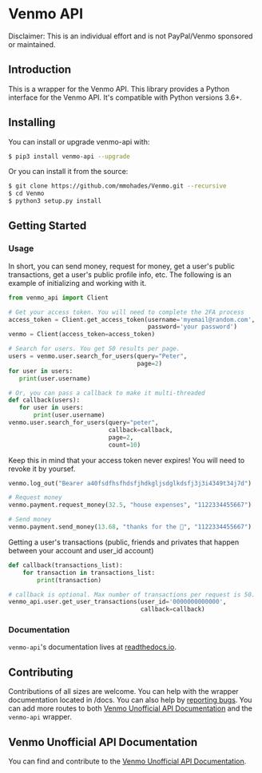 # Venmo API

Disclaimer: This is an individual effort and is not PayPal/Venmo sponsored or maintained. 

## Introduction

This is a wrapper for the Venmo API. This library provides a Python interface for the Venmo API. It's compatible with Python versions 3.6+.

## Installing

You can install or upgrade venmo-api with:

```bash
$ pip3 install venmo-api --upgrade
```

Or you can install it from the source:

```bash
$ git clone https://github.com/mmohades/Venmo.git --recursive
$ cd Venmo
$ python3 setup.py install
```

## Getting Started

### Usage

In short, you can send money, request for money, get a user's public transactions, get a user's public profile info, etc. The following is an example of initializing and working with it.

 ```python
from venmo_api import Client

# Get your access token. You will need to complete the 2FA process
access_token = Client.get_access_token(username='myemail@random.com',
                                        password='your password')
venmo = Client(access_token=access_token)

# Search for users. You get 50 results per page.
users = venmo.user.search_for_users(query="Peter",
                                     page=2)
for user in users:
    print(user.username)

# Or, you can pass a callback to make it multi-threaded
def callback(users):
    for user in users:
        print(user.username)
venmo.user.search_for_users(query="peter",
                             callback=callback,
                             page=2,
                             count=10)

 ```
Keep this in mind that your access token never expires! You will need to revoke it by yoursef.

```Python
venmo.log_out("Bearer a40fsdfhsfhdsfjhdkgljsdglkdsfj3j3i4349t34j7d")
```

```python
# Request money
venmo.payment.request_money(32.5, "house expenses", "1122334455667")
```

```python
# Send money
venmo.payment.send_money(13.68, "thanks for the 🍔", "1122334455667")
```



Getting a user's transactions (public, friends and privates that happen between your account and user_id account)

```python
def callback(transactions_list):
    for transaction in transactions_list:
        print(transaction)

# callback is optional. Max number of transactions per request is 50.
venmo_api.user.get_user_transactions(user_id='0000000000000',
                                     callback=callback) 
```



### Documentation

`venmo-api`'s documentation lives at [readthedocs.io](https://venmo.readthedocs.io/en/latest/).

## Contributing

Contributions of all sizes are welcome. You can help with the wrapper documentation located in /docs. You can also help by [reporting bugs](https://github.com/mmohades/VenmoApi/issues/new). You can add more routes to both  [Venmo Unofficial API Documentation](https://github.com/mmohades/VenmoApiDocumentation) and the `venmo-api` wrapper. 

## Venmo Unofficial API Documentation

You can find and contribute to the [Venmo Unofficial API Documentation](https://github.com/mmohades/VenmoApiDocumentation).